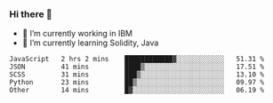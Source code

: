 ### Hi there 👋

<!--
**mathcodeman/mathcodeman** is a ✨ _special_ ✨ repository because its `README.md` (this file) appears on your GitHub profile.

Here are some ideas to get you started:

- 🔭 I’m currently working on ...
- 🌱 I’m currently learning ...
- 👯 I’m looking to collaborate on ...
- 🤔 I’m looking for help with ...
- 💬 Ask me about ...
- 📫 How to reach me: ...
- 😄 Pronouns: ...
- ⚡ Fun fact: ...
-->

- 🔭 I’m currently working in IBM
- 🌱 I’m currently learning Solidity, Java

<!--START_SECTION:waka-->

```text
JavaScript   2 hrs 2 mins    ████████████▓░░░░░░░░░░░░   51.31 %
JSON         41 mins         ████▒░░░░░░░░░░░░░░░░░░░░   17.51 %
SCSS         31 mins         ███▒░░░░░░░░░░░░░░░░░░░░░   13.10 %
Python       23 mins         ██▒░░░░░░░░░░░░░░░░░░░░░░   09.97 %
Other        14 mins         █▓░░░░░░░░░░░░░░░░░░░░░░░   06.19 %
```

<!--END_SECTION:waka-->
